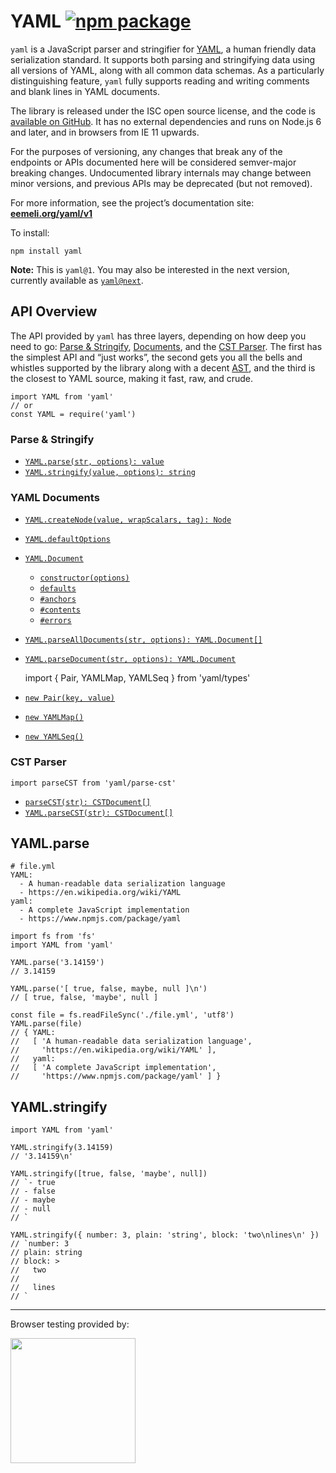 YAML [![](https://badge.fury.io/js/yaml.svg "npm package")](https://www.npmjs.com/package/yaml)
===============================================================================================

`yaml` is a JavaScript parser and stringifier for [YAML](http://yaml.org/), a human friendly data serialization standard. It supports both parsing and stringifying data using all versions of YAML, along with all common data schemas. As a particularly distinguishing feature, `yaml` fully supports reading and writing comments and blank lines in YAML documents.

The library is released under the ISC open source license, and the code is [available on GitHub](https://github.com/eemeli/yaml/). It has no external dependencies and runs on Node.js 6 and later, and in browsers from IE 11 upwards.

For the purposes of versioning, any changes that break any of the endpoints or APIs documented here will be considered semver-major breaking changes. Undocumented library internals may change between minor versions, and previous APIs may be deprecated (but not removed).

For more information, see the project’s documentation site: [**eemeli.org/yaml/v1**](https://eemeli.org/yaml/v1/)

To install:

    npm install yaml

**Note:** This is `yaml@1`. You may also be interested in the next version, currently available as [`yaml@next`](https://www.npmjs.com/package/yaml/v/next).

API Overview
------------

The API provided by `yaml` has three layers, depending on how deep you need to go: [Parse & Stringify](https://eemeli.org/yaml/v1/#parse-amp-stringify), [Documents](https://eemeli.org/yaml/#documents), and the [CST Parser](https://eemeli.org/yaml/#cst-parser). The first has the simplest API and “just works”, the second gets you all the bells and whistles supported by the library along with a decent [AST](https://eemeli.org/yaml/#content-nodes), and the third is the closest to YAML source, making it fast, raw, and crude.

    import YAML from 'yaml'
    // or
    const YAML = require('yaml')

### Parse & Stringify

-   [`YAML.parse(str, options): value`](https://eemeli.org/yaml/v1/#yaml-parse)
-   [`YAML.stringify(value, options): string`](https://eemeli.org/yaml/v1/#yaml-stringify)

### YAML Documents

-   [`YAML.createNode(value, wrapScalars, tag): Node`](https://eemeli.org/yaml/v1/#creating-nodes)
-   [`YAML.defaultOptions`](https://eemeli.org/yaml/v1/#options)
-   [`YAML.Document`](https://eemeli.org/yaml/v1/#yaml-documents)
    -   [`constructor(options)`](https://eemeli.org/yaml/v1/#creating-documents)
    -   [`defaults`](https://eemeli.org/yaml/v1/#options)
    -   [`#anchors`](https://eemeli.org/yaml/v1/#working-with-anchors)
    -   [`#contents`](https://eemeli.org/yaml/v1/#content-nodes)
    -   [`#errors`](https://eemeli.org/yaml/v1/#errors)
-   [`YAML.parseAllDocuments(str, options): YAML.Document[]`](https://eemeli.org/yaml/v1/#parsing-documents)
-   [`YAML.parseDocument(str, options): YAML.Document`](https://eemeli.org/yaml/v1/#parsing-documents)

    import { Pair, YAMLMap, YAMLSeq } from 'yaml/types'

-   [`new Pair(key, value)`](https://eemeli.org/yaml/v1/#creating-nodes)
-   [`new YAMLMap()`](https://eemeli.org/yaml/v1/#creating-nodes)
-   [`new YAMLSeq()`](https://eemeli.org/yaml/v1/#creating-nodes)

### CST Parser

    import parseCST from 'yaml/parse-cst'

-   [`parseCST(str): CSTDocument[]`](https://eemeli.org/yaml/v1/#parsecst)
-   [`YAML.parseCST(str): CSTDocument[]`](https://eemeli.org/yaml/v1/#parsecst)

YAML.parse
----------

    # file.yml
    YAML:
      - A human-readable data serialization language
      - https://en.wikipedia.org/wiki/YAML
    yaml:
      - A complete JavaScript implementation
      - https://www.npmjs.com/package/yaml

    import fs from 'fs'
    import YAML from 'yaml'

    YAML.parse('3.14159')
    // 3.14159

    YAML.parse('[ true, false, maybe, null ]\n')
    // [ true, false, 'maybe', null ]

    const file = fs.readFileSync('./file.yml', 'utf8')
    YAML.parse(file)
    // { YAML:
    //   [ 'A human-readable data serialization language',
    //     'https://en.wikipedia.org/wiki/YAML' ],
    //   yaml:
    //   [ 'A complete JavaScript implementation',
    //     'https://www.npmjs.com/package/yaml' ] }

YAML.stringify
--------------

    import YAML from 'yaml'

    YAML.stringify(3.14159)
    // '3.14159\n'

    YAML.stringify([true, false, 'maybe', null])
    // `- true
    // - false
    // - maybe
    // - null
    // `

    YAML.stringify({ number: 3, plain: 'string', block: 'two\nlines\n' })
    // `number: 3
    // plain: string
    // block: >
    //   two
    //
    //   lines
    // `

------------------------------------------------------------------------

Browser testing provided by:

[<img src="https://eemeli.org/yaml/images/browserstack.svg" width="200" />](https://www.browserstack.com/open-source)
